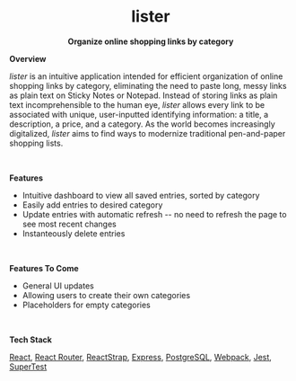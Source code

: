 <h1 align="center">
  lister
</h1>

<p align="center"><b>Organize online shopping links by category</b></p>

<p><b>Overview</b></p>
<p><i>lister</i> is an intuitive application intended for efficient organization of online shopping links by category, eliminating the need to paste long, messy links as plain text on Sticky Notes or Notepad. Instead of storing links as plain text incomprehensible to the human eye, <i>lister</i> allows every link to be associated with unique, user-inputted identifying information: a title, a description, a price, and a category. As the world becomes increasingly digitalized, <i>lister</i> aims to find ways to modernize traditional pen-and-paper shopping lists. </p>

<br>
<p><b>Features</b></p>
<ul>
  <li>Intuitive dashboard to view all saved entries, sorted by category</li>
  <li>Easily add entries to desired category</li>
  <li>Update entries with automatic refresh -- no need to refresh the page to see most recent changes</li>
  <li>Instanteously delete entries</li>
</ul>

<br>
<p><b>Features To Come</b></p>
<ul>
  <li>General UI updates</li>
  <li>Allowing users to create their own categories</li>
  <li>Placeholders for empty categories</li>
</ul>

<br>
<p><b>Tech Stack</b></p>
<a href='https://reactjs.org/'>React</a>, <a href='https://reactrouter.com/'>React Router</a>, <a href='https://reactstrap.github.io/'>ReactStrap</a>, <a href='http://expressjs.com/'>Express</a>, <a href='https://www.postgresql.org/'>PostgreSQL</a>, <a href='https://webpack.js.org/'>Webpack</a>, <a href='https://jestjs.io/'>Jest</a>, <a href='https://www.npmjs.com/package/supertest'>SuperTest</a>


